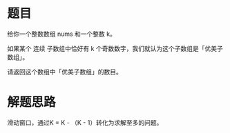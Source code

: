 # 题目
给你一个整数数组 nums 和一个整数 k。  

如果某个 连续 子数组中恰好有 k 个奇数数字，我们就认为这个子数组是「优美子数组」。  

请返回这个数组中「优美子数组」的数目。

# 解题思路
滑动窗口，通过K = K - （K - 1）转化为求解至多的问题。